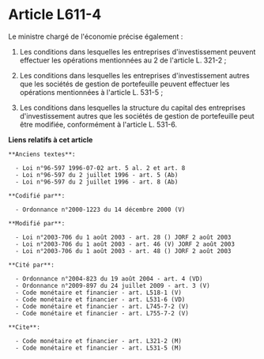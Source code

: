 # Article L611-4

Le ministre chargé de l'économie précise également :

1. Les conditions dans lesquelles les entreprises d'investissement peuvent effectuer les opérations mentionnées au 2 de
l'article L. 321-2 ;

2. Les conditions dans lesquelles les entreprises d'investissement autres que les sociétés de gestion de portefeuille peuvent
effectuer les opérations mentionnées à l'article L. 531-5 ;

3. Les conditions dans lesquelles la structure du capital des entreprises d'investissement autres que les sociétés de gestion
de portefeuille peut être modifiée, conformément à l'article L. 531-6.

**Liens relatifs à cet article**

	**Anciens textes**:

	  - Loi n°96-597 1996-07-02 art. 5 al. 2 et art. 8
	  - Loi n°96-597 du 2 juillet 1996 - art. 5 (Ab)
	  - Loi n°96-597 du 2 juillet 1996 - art. 8 (Ab)

	**Codifié par**:

	  - Ordonnance n°2000-1223 du 14 décembre 2000 (V)

	**Modifié par**:

	  - Loi n°2003-706 du 1 août 2003 - art. 28 () JORF 2 août 2003
	  - Loi n°2003-706 du 1 août 2003 - art. 46 (V) JORF 2 août 2003
	  - Loi n°2003-706 du 1 août 2003 - art. 48 () JORF 2 août 2003

	**Cité par**:

	  - Ordonnance n°2004-823 du 19 août 2004 - art. 4 (VD)
	  - Ordonnance n°2009-897 du 24 juillet 2009 - art. 3 (V)
	  - Code monétaire et financier - art. L518-1 (V)
	  - Code monétaire et financier - art. L531-6 (VD)
	  - Code monétaire et financier - art. L745-7-2 (V)
	  - Code monétaire et financier - art. L755-7-2 (V)

	**Cite**:

	  - Code monétaire et financier - art. L321-2 (M)
	  - Code monétaire et financier - art. L531-5 (M)
